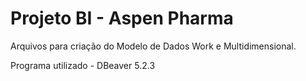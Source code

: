 # Projeto BI - Aspen Pharma

Arquivos para criação do Modelo de Dados Work e Multidimensional.

Programa utilizado - DBeaver 5.2.3
